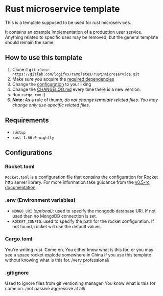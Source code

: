 # Rust microservice template

This is a template supposed to be used for rust microservices.

It contains an example implementation of a production user service.
Anything related to specific uses may be removed, but the general template should remain the same.

## How to use this template

1. Clone it `git clone https://gitlab.com/logifox/templates/rust/microservice.git`
2. Make sure you acquire the [required dependencies](#Requirements)
3. Change the [configuration](#Configurations) to your liking
4. Change the [CHANGELOG.md](./CHANGELOG.md) every time there is a new version.
5. Run `cargo run` :)
6. **Note:** As a rule of thumb, _do not change template related files. You may change only use-specific related files._

## Requirements

- `rustup`
- `rust 1.66.0-nightly`

## Configurations

### Rocket.toml

`Rocket.toml` is a configuration file that contains the configuration for Rocket http server library.
For more information take guidance from the [v0.5-rc documentation](https://rocket.rs/v0.5-rc/guide/configuration/).

### .env (Environment variables)

- `MONGO_URI` _(optional)_: used to specify the mongodb database URI. If not used then no MongoDB connection is set.
- `ROCKET_CONFIG`: used to specify the path for the rocket configuration. If not found, rocket will use the default values.

### Cargo.toml

You're writing rust. Come on. You either know what is this for,
or you may see a space rocket explode somewhere in China if you use this template without knowing what is this for.
/very professional/

### .gitignore

Used to ignore files from git versioning manager. You know what is this for come on. /not passive aggressive at all/
